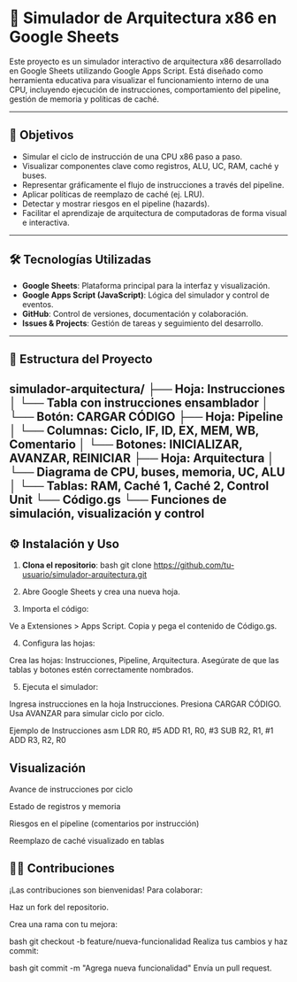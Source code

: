 # 🧠 Simulador de Arquitectura x86 en Google Sheets

Este proyecto es un simulador interactivo de arquitectura x86 desarrollado en Google Sheets utilizando Google Apps Script. Está diseñado como herramienta educativa para visualizar el funcionamiento interno de una CPU, incluyendo ejecución de instrucciones, comportamiento del pipeline, gestión de memoria y políticas de caché.

---

## 📌 Objetivos

- Simular el ciclo de instrucción de una CPU x86 paso a paso.
- Visualizar componentes clave como registros, ALU, UC, RAM, caché y buses.
- Representar gráficamente el flujo de instrucciones a través del pipeline.
- Aplicar políticas de reemplazo de caché (ej. LRU).
- Detectar y mostrar riesgos en el pipeline (hazards).
- Facilitar el aprendizaje de arquitectura de computadoras de forma visual e interactiva.

---

## 🛠️ Tecnologías Utilizadas

- **Google Sheets**: Plataforma principal para la interfaz y visualización.
- **Google Apps Script (JavaScript)**: Lógica del simulador y control de eventos.
- **GitHub**: Control de versiones, documentación y colaboración.
- **Issues & Projects**: Gestión de tareas y seguimiento del desarrollo.

---

## 📂 Estructura del Proyecto

simulador-arquitectura/ 
├── Hoja: Instrucciones 
│   └── Tabla con instrucciones ensamblador 
│   └── Botón: CARGAR CÓDIGO 
├── Hoja: Pipeline 
│   └── Columnas: Ciclo, IF, ID, EX, MEM, WB, Comentario 
│   └── Botones: INICIALIZAR, AVANZAR, REINICIAR 
├── Hoja: Arquitectura 
│   └── Diagrama de CPU, buses, memoria, UC, ALU 
│   └── Tablas: RAM, Caché 1, Caché 2, Control Unit 
└── Código.gs 
    └── Funciones de simulación, visualización y control
---

## ⚙️ Instalación y Uso

1. **Clona el repositorio**:
   bash
   git clone https://github.com/tu-usuario/simulador-arquitectura.git
2. Abre Google Sheets y crea una nueva hoja.

3. Importa el código:

Ve a Extensiones > Apps Script.
Copia y pega el contenido de Código.gs.

4. Configura las hojas:

Crea las hojas: Instrucciones, Pipeline, Arquitectura.
Asegúrate de que las tablas y botones estén correctamente nombrados.

5. Ejecuta el simulador:

Ingresa instrucciones en la hoja Instrucciones.
Presiona CARGAR CÓDIGO.
Usa AVANZAR para simular ciclo por ciclo.

Ejemplo de Instrucciones
asm
LDR R0, #5
ADD R1, R0, #3
SUB R2, R1, #1
ADD R3, R2, R0

## Visualización
Avance de instrucciones por ciclo

Estado de registros y memoria

Riesgos en el pipeline (comentarios por instrucción)

Reemplazo de caché visualizado en tablas

## 🧑‍💻 Contribuciones
¡Las contribuciones son bienvenidas! Para colaborar:

Haz un fork del repositorio.

Crea una rama con tu mejora:

bash
git checkout -b feature/nueva-funcionalidad
Realiza tus cambios y haz commit:

bash
git commit -m "Agrega nueva funcionalidad"
Envía un pull request.